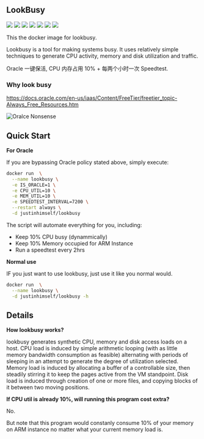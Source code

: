 ## LookBusy

![](https://img.shields.io/badge/x86-9cf)
![](https://img.shields.io/badge/x86_64-red)
![](https://img.shields.io/badge/ARM_64-ff69b4)
![](https://img.shields.io/badge/ARM_v7-yellow)
![](https://img.shields.io/badge/ARM_v6-green)
![](https://img.shields.io/badge/PowerPC_64_le-blueviolet)
![](https://img.shields.io/badge/IBM_Z-blue)

This the docker image for lookbusy.

Lookbusy is a tool for making systems busy. It uses relatively simple techniques to generate CPU activity, memory and disk utilization and traffic.

Oracle 一键保活, CPU 内存占用 10% + 每两个小时一次 Speedtest.

### Why look busy

https://docs.oracle.com/en-us/iaas/Content/FreeTier/freetier_topic-Always_Free_Resources.htm

![Oralce Nonsense](https://raw.githubusercontent.com/justin-himself/docker-autobuild/master/lookbusy/oracle_nonsense.png)

## Quick Start

**For Oracle**

If you are bypassing Oracle policy stated above, simply execute:

```bash
docker run  \
  --name lookbusy \
  -e IS_ORACLE=1 \
  -e CPU_UTIL=10 \
  -e MEM_UTIL=10 \
  -e SPEEDTEST_INTERVAL=7200 \
  --restart always \
  -d justinhimself/lookbusy
```

The script will automate everything for you, including:

- Keep 10% CPU busy (dynammically)
- Keep 10% Memory occupied for ARM Instance
- Run a speedtest every 2hrs

**Normal use**

IF you just want to use lookbusy, just use it like you normal would.

```bash
docker run  \
  --name lookbusy \
  -d justinhimself/lookbusy -h
```

## Details

**How lookbusy works?**

lookbusy generates synthetic CPU, memory and disk access loads on a host. CPU
load is induced by simple arithmetic looping (with as little memory bandwidth
consumption as feasible) alternating with periods of sleeping in an attempt to
generate the degree of utilization selected. Memory load is induced by
allocating a buffer of a controllable size, then steadily stirring it to keep
the pages active from the VM standpoint. Disk load is induced through
creation of one or more files, and copying blocks of it between two moving
positions.

**If CPU util is already 10%, will running this program cost extra?**

No.

But note that this program would constanly consume 10% of your memory on ARM instance no matter what your current memory load is.
